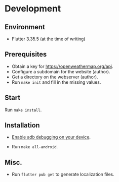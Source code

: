 # Development

## Environment

- Flutter 3.35.5 (at the time of writing)

## Prerequisites

- Obtain a key for https://openweathermap.org/api.
- Configure a subdomain for the website (author).
- Get a directory on the webserver (author).
- Run `make init` and fill in the missing values.

## Start

Run `make install`.

## Installation

- [Enable adb debugging on your device](https://developer.android.com/tools/adb#Enabling).

- Run `make all-android`.

## Misc.

- Run `flutter pub get` to generate localization files.